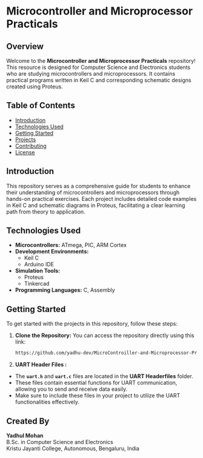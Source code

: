 # Microcontroller and Microprocessor Practicals

## Overview
Welcome to the **Microcontroller and Microprocessor Practicals** repository! This resource is designed for Computer Science and Electronics students who are studying microcontrollers and microprocessors. It contains practical programs written in Keil C and corresponding schematic designs created using Proteus.

## Table of Contents
- [Introduction](#introduction)
- [Technologies Used](#technologies-used)
- [Getting Started](#getting-started)
- [Projects](#projects)
- [Contributing](#contributing)
- [License](#license)

## Introduction
This repository serves as a comprehensive guide for students to enhance their understanding of microcontrollers and microprocessors through hands-on practical exercises. Each project includes detailed code examples in Keil C and schematic diagrams in Proteus, facilitating a clear learning path from theory to application.

## Technologies Used
- **Microcontrollers:** ATmega, PIC, ARM Cortex
- **Development Environments:** 
  - Keil C
  - Arduino IDE
- **Simulation Tools:**
  - Proteus
  - Tinkercad
- **Programming Languages:** C, Assembly

## Getting Started
To get started with the projects in this repository, follow these steps:

1. **Clone the Repository:**
   You can access the repository directly using this link: 
   ```bash
   https://github.com/yadhu-dev/MicroControiller-and-Microprocessor-Praticals/tree/main


  2. **UART Header Files :**

- The **`uart.h`** and **`uart.c`** files are located in the **UART Headerfiles** folder.
- These files contain essential functions for UART communication, allowing you to send and receive data easily.
- Make sure to include these files in your project to utilize the UART functionalities effectively.



## Created By

**Yadhul Mohan**  
B.Sc. in Computer Science and Electronics  
Kristu Jayanti College, Autonomous, Bengaluru, India
